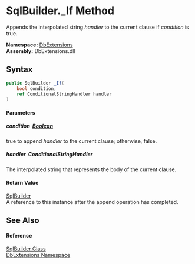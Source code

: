 SqlBuilder._If Method
=====================
Appends the interpolated string *handler* to the current clause if *condition* is true.
  
**Namespace:** [DbExtensions][1]  
**Assembly:** DbExtensions.dll

Syntax
------

```csharp
public SqlBuilder _If(
	bool condition,
	ref ConditionalStringHandler handler
)
```

#### Parameters

##### *condition*  [Boolean][2]
true to append *handler* to the current clause; otherwise, false.

##### *handler*  ConditionalStringHandler
The interpolated string that represents the body of the current clause.

#### Return Value
[SqlBuilder][3]  
A reference to this instance after the append operation has completed.

See Also
--------

#### Reference
[SqlBuilder Class][3]  
[DbExtensions Namespace][1]  

[1]: ../README.md
[2]: https://learn.microsoft.com/dotnet/api/system.boolean
[3]: README.md
